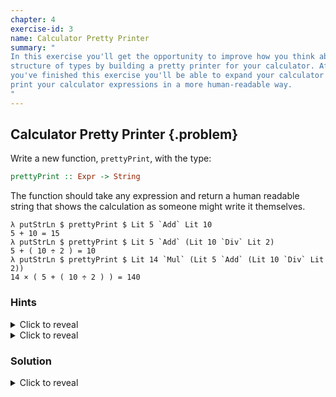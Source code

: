 ```yaml
---
chapter: 4
exercise-id: 3
name: Calculator Pretty Printer
summary: "
In this exercise you'll get the opportunity to improve how you think about the
structure of types by building a pretty printer for your calculator. After
you've finished this exercise you'll be able to expand your calculator to
print your calculator expressions in a more human-readable way.
"
---
```


## Calculator Pretty Printer {.problem}

Write a new function, `prettyPrint`, with the type:

```haskell
prettyPrint :: Expr -> String
```

The function should take any expression and return a human readable string that
shows the calculation as someone might write it themselves.

```
λ putStrLn $ prettyPrint $ Lit 5 `Add` Lit 10
5 + 10 = 15
λ putStrLn $ prettyPrint $ Lit 5 `Add` (Lit 10 `Div` Lit 2)
5 + ( 10 ÷ 2 ) = 10
λ putStrLn $ prettyPrint $ Lit 14 `Mul` (Lit 5 `Add` (Lit 10 `Div` Lit 2))
14 × ( 5 + ( 10 ÷ 2 ) ) = 140
```

### Hints

<div class="hints">

<details>
<summary>Click to reveal</summary>

<div class="details-body-outer">
<div class="details-body">
If you are getting stuck on grouping with parentheses, try starting with a
version that doesn't use parentheses at all. Next, refactor your code so that it
adds parentheses around every expression.
</div>
</div>
</details>
</div>

<details>
<summary>Click to reveal</summary>

<div class="details-body-outer">
<div class="details-body">
Try adding a helper function that will prety print an expression and add
parentheses around it afterwards, if the expression isn't a `Lit` value.
</div>
</div>
</details>

### Solution

<div class="solution">

<details>
<summary>Click to reveal</summary>

<div class="details-body-outer">
<div class="details-body">

This exercise is tricky because it requires that we think carefully about how we
carry information along when we traverse a data structure. We're forced to think
about how we can know when to add parentheses to an expression.

When faced with a tricky problem like this, it sometimes helps to defer solving
the tricky part and, instead, to focus on solving the easier parts of the
problem. In our case, we can start by avoiding dealing with parentheses and
instead write a version of the program that doesn't know about order of
operations and prints the expression out naively. Let's take a look at this
naive pretty printer along side our `eval` function

```haskell
eval :: Expr -> Int
eval expr =
  case expr of
    Lit num -> num
    Add arg1 arg2 -> eval' (+) arg1 arg2
    Sub arg1 arg2 -> eval' (-) arg1 arg2
    Mul arg1 arg2 -> eval' (*) arg1 arg2
    Div arg1 arg2 -> eval' div arg1 arg2
    where
      eval' :: (Int -> Int -> Int) -> Expr -> Expr -> Int
      eval' operator arg1 arg2 =
        operator (eval arg1) (eval arg2)

prettyPrintNoParens :: Expr -> String
prettyPrintNoParens expr =
  prettyPrint' expr <> " = " <> show result
  where
    result = eval expr
    prettyPrint' e =
      case e of
        Lit n -> show n
        Sub a b -> prettyOperation " - " a b
        Add a b -> prettyOperation " + " a b
        Mul a b -> prettyOperation " × " a b
        Div a b -> prettyOperation " ÷ " a b

    prettyOperation :: String -> Expr -> Expr -> String
    prettyOperation op a b =
      prettyPrint' a <> op <> prettyPrint' b
```

You'll notice that there's a lot of similarity in our two functions. Both have a
case expression that's matching the particular operation that we're dealing
with, and both pass in the relevant operator while calling out to a helper
function that recursively deals with each sub-expression. The biggest changes
are that we've moved the entire case expression into a helper function, and
we're dealing with strings and using the `(<>)` operator, instead of dealing
with numbers and using function application.

Before we move on, let's run this version of our pretty printer with our input
so we can see it in action:

```haskell
λ putStrLn $ prettyPrintNoParens $ Lit 5 `Add` Lit 10
5 + 10 = 15

λ putStrLn $ prettyPrintNoParens $ Lit 5 `Add` (Lit 10 `Div` Lit 2)
5 + 10 ÷ 2 = 10

λ putStrLn $ prettyPrintNoParens $ Lit 14 `Mul` (Lit 5 `Add` (Lit 10 `Div` Lit 2))
14 × 5 + 10 ÷ 2 = 140
```

Everything's looking right so far. Let's see if we can add parentheses. We can
make a very small change to our program to add parentheses naively. Each time we
print an operation using `prettyOperation` we can add parentheses to the
output. This is a small change that gets us most of the way toward the answer:

```haskell
prettyPrintSimple :: Expr -> String
prettyPrintSimple expr =
  prettyPrint' expr <> " = " <> show result
  where
    result = eval expr
    prettyPrint' e =
      case e of
        Lit n -> show n
        Sub a b -> prettyOperation " - " a b
        Add a b -> prettyOperation " + " a b
        Mul a b -> prettyOperation " × " a b
        Div a b -> prettyOperation " ÷ " a b

    prettyOperation op a b =
      "(" <> prettyPrint' a <> op <> prettyPrint' b <> ")"
```

Let's run this version and see how it compares to our earlier version with no
parentheses:

```haskell
λ putStrLn $ prettyPrintSimple $ Lit 5 `Add` Lit 10
(5 + 10) = 15

λ putStrLn $ prettyPrintSimple $ Lit 5 `Add` (Lit 10 `Div` Lit 2)
(5 + (10 ÷ 2)) = 10

λ putStrLn $ prettyPrintSimple $ Lit 14 `Mul` (Lit 5 `Add` (Lit 10 `Div` Lit 2))
(14 × (5 + (10 ÷ 2))) = 140
```

This is pretty close to our goal, but we're still generating an extra set of
parentheses. We need to print the outermost part of the expression without the
parentheses, then add them for more nested expressions. Naively, we can write
two versions of `prettyPrint'` that have our different behaviors:

```haskell
prettyPrintNoExtraParens :: Expr -> String
prettyPrintNoExtraParens expr =
  prettyPrint' expr <> " = " <> show result
  where
    result = eval expr
    prettyPrint' e =
      case e of
        Lit n -> show n
        Sub a b -> prettyOperation " - " a b
        Add a b -> prettyOperation " + " a b
        Mul a b -> prettyOperation " × " a b
        Div a b -> prettyOperation " ÷ " a b

    prettyWithParens e =
      case e of
        Lit n -> show n
        Sub a b -> "(" <> prettyOperation " - " a b <> ")"
        Add a b -> "(" <> prettyOperation " + " a b <> ")"
        Mul a b -> "(" <> prettyOperation " × " a b <> ")"
        Div a b -> "(" <> prettyOperation " ÷ " a b <> ")"

    prettyOperation op a b =
      prettyWithParens a <> op <>  prettyWithParens b
```

If we run through our examples, you'll see that this works exactly as expected:

```haskell
λ putStrLn $ prettyPrintNoExtraParens $ Lit 5 `Add` Lit 10
5 + 10 = 15

λ putStrLn $ prettyPrintNoExtraParens $ Lit 5 `Add` (Lit 10 `Div` Lit 2)
5 + (10 ÷ 2) = 10

λ putStrLn $ prettyPrintNoExtraParens $ Lit 14 `Mul` (Lit 5 `Add` (Lit 10 `Div` Lit 2))
14 × (5 + (10 ÷ 2)) = 140
```

Our code works! It's a little bit unsatisfying though. If we want to add more
operations, or change the way an operation is printed, we'd need to change it
twice. That's twice as much work even if everything goes right, and twice as
many opportunities for a mistake. Let's look at a refactored example and see how
we can do better:

```haskell
prettyPrint :: Expr -> String
prettyPrint expr =
  prettyPrint' expr <> " = " <> show result
  where
    result = eval expr
    prettyPrint' = prettyPrintWrapped id
    prettyWithParens = prettyPrintWrapped $ \pretty -> "(" <> pretty <> ")"
    prettyPrintWrapped wrapper e =
      case e of
        Lit n -> show n
        Sub a b -> wrapper $ prettyOperation " - " a b
        Add a b -> wrapper $ prettyOperation " + " a b
        Mul a b -> wrapper $ prettyOperation " × " a b
        Div a b -> wrapper $ prettyOperation " ÷ " a b
    prettyOperation op a b =
      prettyWithParens a <> op <>  prettyWithParens b
```

In this version of our code, we've factored out the decision about whether or not to
add parentheses so that it's separate from the code that displays each
expression. In our initial call from `prettyPrint'` we pass in `id`, which
leaves the rendered expression unmodified. Later, when we call the code from
`prettyWithParens` we pass in a function that will wrap the expression in
parentheses. Let's give this a shot and see if it works:

```haskell
λ putStrLn $ prettyPrint $ Lit 5 `Add` Lit 10
5 + 10 = 15

λ putStrLn $ prettyPrint $ Lit 5 `Add` (Lit 10 `Div` Lit 2)
5 + (10 ÷ 2) = 10

λ putStrLn $ prettyPrint $ Lit 14 `Mul` (Lit 5 `Add` (Lit 10 `Div` Lit 2))
14 × (5 + (10 ÷ 2)) = 140
```

Success! Like our earlier version, this function avoids adding an extra set of
parentheses to the outside of our expresion. This time, it does it without the
need to define the pretty printing function twice.

</div>
</div>
</details>
</div>
